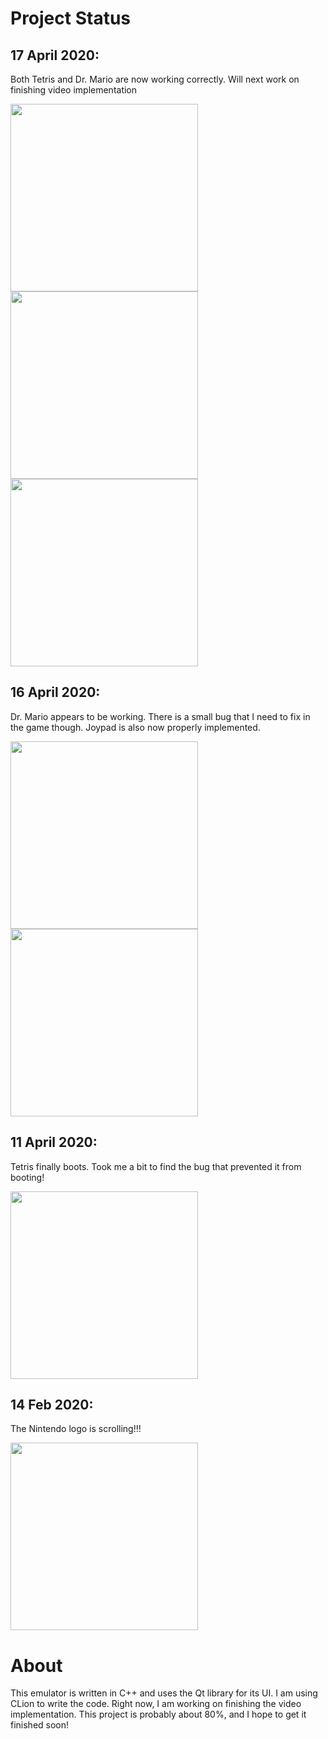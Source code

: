 # Project Status
<h2>17 April 2020:</h2>
<p>Both Tetris and Dr. Mario are now working correctly. Will next work on finishing video implementation</p>
<img src="https://i.imgur.com/PsvVM2I.jpg" width="300" height="300">
<img src="https://i.imgur.com/ZxoQYoe.jpg" width="300" height="300">
<img src="https://i.imgur.com/xvqu7NK.jpg" width="300" height="300">

<h2>16 April 2020:</h2>
<p>Dr. Mario appears to be working. There is a small bug that I need to fix in the game though. Joypad is also now properly implemented. </p>
<img src="https://i.imgur.com/9WahHOS.jpg" width="300" height="300">
<img src="https://i.imgur.com/lPqvF1v.jpg" width="300" height="300">

<h2>11 April 2020:</h2>
<p>Tetris finally boots. Took me a bit to find the bug that prevented it from booting!</p>
<img src="https://i.imgur.com/EFEmEq0.jpg" width="300" height="300">

<h2>14 Feb 2020:</h2>
<p>The Nintendo logo is scrolling!!!</p>
<img src="https://i.imgur.com/GmHoigL.jpg" width="300" height="300">

# About
This emulator is written in C++ and uses the Qt library for its UI. I am using CLion to write the code. Right now, I am working on finishing the video implementation. This project is probably about 80%, and I hope to get it finished soon!
